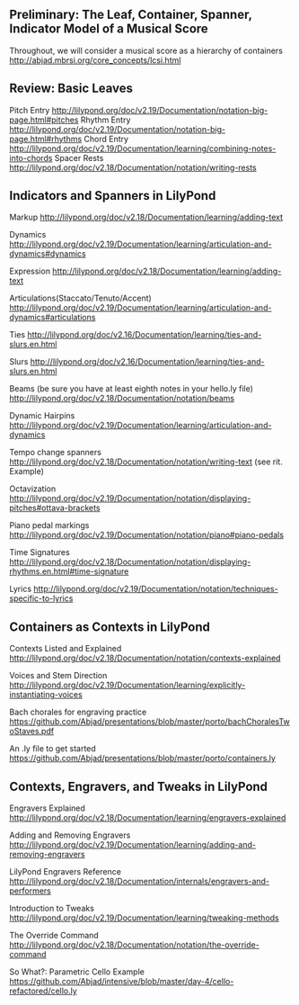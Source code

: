 ## Preliminary: The Leaf, Container, Spanner, Indicator Model of a Musical Score
Throughout, we will consider a musical score as a hierarchy of containers http://abjad.mbrsi.org/core_concepts/lcsi.html

## Review: Basic Leaves
Pitch Entry http://lilypond.org/doc/v2.19/Documentation/notation-big-page.html#pitches
Rhythm Entry http://lilypond.org/doc/v2.19/Documentation/notation-big-page.html#rhythms
Chord Entry http://lilypond.org/doc/v2.19/Documentation/learning/combining-notes-into-chords
Spacer Rests http://lilypond.org/doc/v2.18/Documentation/notation/writing-rests


## Indicators and Spanners in LilyPond

Markup http://lilypond.org/doc/v2.18/Documentation/learning/adding-text

Dynamics http://lilypond.org/doc/v2.19/Documentation/learning/articulation-and-dynamics#dynamics

Expression http://lilypond.org/doc/v2.18/Documentation/learning/adding-text

Articulations(Staccato/Tenuto/Accent) http://lilypond.org/doc/v2.19/Documentation/learning/articulation-and-dynamics#articulations

Ties http://lilypond.org/doc/v2.16/Documentation/learning/ties-and-slurs.en.html

Slurs http://lilypond.org/doc/v2.16/Documentation/learning/ties-and-slurs.en.html

Beams (be sure you have at least eighth notes in your hello.ly file) http://lilypond.org/doc/v2.18/Documentation/notation/beams

Dynamic Hairpins http://lilypond.org/doc/v2.19/Documentation/learning/articulation-and-dynamics

Tempo change spanners http://lilypond.org/doc/v2.18/Documentation/notation/writing-text (see rit. Example)

Octavization http://lilypond.org/doc/v2.19/Documentation/notation/displaying-pitches#ottava-brackets

Piano pedal markings http://lilypond.org/doc/v2.19/Documentation/notation/piano#piano-pedals 

Time Signatures http://lilypond.org/doc/v2.18/Documentation/notation/displaying-rhythms.en.html#time-signature

Lyrics http://lilypond.org/doc/v2.19/Documentation/notation/techniques-specific-to-lyrics

## Containers as Contexts in LilyPond

Contexts Listed and Explained http://lilypond.org/doc/v2.18/Documentation/notation/contexts-explained

Voices and Stem Direction http://lilypond.org/doc/v2.19/Documentation/learning/explicitly-instantiating-voices

Bach chorales for engraving practice https://github.com/Abjad/presentations/blob/master/porto/bachChoralesTwoStaves.pdf

An .ly file to get started https://github.com/Abjad/presentations/blob/master/porto/containers.ly

## Contexts, Engravers, and Tweaks in LilyPond

Engravers Explained http://lilypond.org/doc/v2.18/Documentation/learning/engravers-explained

Adding and Removing Engravers http://lilypond.org/doc/v2.19/Documentation/learning/adding-and-removing-engravers

LilyPond Engravers Reference http://lilypond.org/doc/v2.18/Documentation/internals/engravers-and-performers

Introduction to Tweaks http://lilypond.org/doc/v2.19/Documentation/learning/tweaking-methods

The Override Command http://lilypond.org/doc/v2.18/Documentation/notation/the-override-command

So What?: Parametric Cello Example https://github.com/Abjad/intensive/blob/master/day-4/cello-refactored/cello.ly